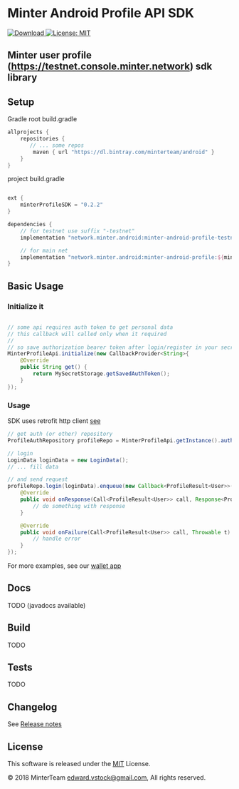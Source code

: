Minter Android Profile API SDK
==============================
[![Download](https://api.bintray.com/packages/minterteam/android/minter-android-profile-testnet/images/download.svg) ](https://bintray.com/minterteam/android/minter-android-profile-testnet/_latestVersion)
[![License: MIT](https://img.shields.io/badge/License-MIT-yellow.svg)](LICENSE.txt)


Minter user profile (https://testnet.console.minter.network) sdk library
-----------------------------------------------------------

## Setup

Gradle
root build.gradle
```groovy
allprojects {
    repositories {
       // ... some repos
        maven { url "https://dl.bintray.com/minterteam/android" }
    }
}
```

project build.gradle
```groovy

ext {
    minterProfileSDK = "0.2.2"
}

dependencies {
    // for testnet use suffix "-testnet"
    implementation "network.minter.android:minter-android-profile-testnet:${minterProfileSDK}"

    // for main net
    implementation "network.minter.android:minter-android-profile:${minterProfileSDK}"
}
```

## Basic Usage
### Initialize it
```java

// some api requires auth token to get personal data
// this callback will called only when it required
//
// so save authorization bearer token after login/register in your secret storage to use it later
MinterProfileApi.initialize(new CallbackProvider<String>{
    @Override
    public String get() {
        return MySecretStorage.getSavedAuthToken();
    }
});
```

### Usage
SDK uses retrofit http client [see](https://square.github.io/retrofit/)
```java
// get auth (or other) repository
ProfileAuthRepository profileRepo = MinterProfileApi.getInstance().auth();

// login
LoginData loginData = new LoginData();
// ... fill data

// and send request
profileRepo.login(loginData).enqueue(new Callback<ProfileResult<User>>() {
    @Override
    public void onResponse(Call<ProfileResult<User>> call, Response<ProfileResult<User>> response) {
        // do something with response
    }

    @Override
    public void onFailure(Call<ProfileResult<User>> call, Throwable t) {
        // handle error
    }
});
```

For more examples, see our [wallet app](https://github.com/MinterTeam/minter-android-wallet)


## Docs
TODO (javadocs available)

## Build
TODO

## Tests
TODO

## Changelog

See [Release notes](RELEASE.md)


## License

This software is released under the [MIT](LICENSE.txt) License.

© 2018 MinterTeam <edward.vstock@gmail.com>, All rights reserved.